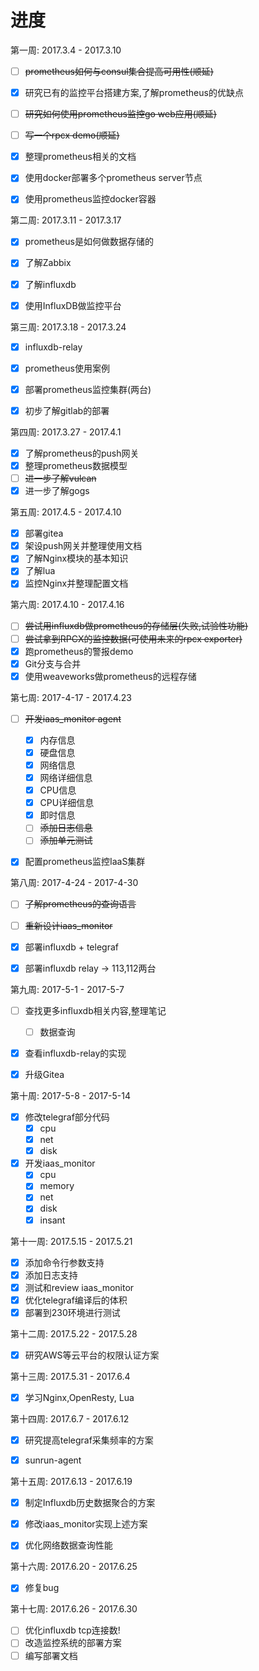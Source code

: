 # 进度

第一周: 2017.3.4 - 2017.3.10

- [ ] ~~prometheus如何与consul集合提高可用性(顺延)~~

- [x] 研究已有的监控平台搭建方案,了解prometheus的优缺点

- [ ] ~~研究如何使用prometheus监控go web应用(顺延)~~

- [ ] ~~写一个rpcx demo(顺延)~~

- [x] 整理prometheus相关的文档

- [x] 使用docker部署多个prometheus server节点

- [x] 使用prometheus监控docker容器


第二周: 2017.3.11 - 2017.3.17

- [x] prometheus是如何做数据存储的

- [x] 了解Zabbix

- [x] 了解influxdb

- [x] 使用InfluxDB做监控平台

第三周: 2017.3.18 - 2017.3.24

- [x] influxdb-relay

- [x] prometheus使用案例

- [x] 部署prometheus监控集群(两台)

- [x] 初步了解gitlab的部署

第四周: 2017.3.27 - 2017.4.1

- [x] 了解prometheus的push网关
- [x] 整理prometheus数据模型
- [ ] ~~进一步了解vulcan~~
- [x] 进一步了解gogs

第五周: 2017.4.5 - 2017.4.10

- [x] 部署gitea
- [x] 架设push网关并整理使用文档
- [x] 了解Nginx模块的基本知识
- [x] 了解lua
- [x] 监控Nginx并整理配置文档

第六周: 2017.4.10 - 2017.4.16

- [ ] ~~尝试用influxdb做prometheus的存储层(失败,试验性功能)~~
- [ ] ~~尝试拿到RPCX的监控数据(可使用未来的rpcx exporter)~~
- [x] 跑prometheus的警报demo
- [x] Git分支与合并
- [x] 使用weaveworks做prometheus的远程存储

第七周: 2017-4-17 - 2017.4.23

- [ ] ~~开发iaas_monitor agent~~

    - [x] 内存信息
    - [x] 硬盘信息
    - [x] 网络信息
    - [x] 网络详细信息
    - [x] CPU信息
    - [x] CPU详细信息
    - [x] 即时信息
    - [ ] ~~添加日志信息~~
    - [ ] ~~添加单元测试~~

- [x] 配置prometheus监控IaaS集群 

第八周: 2017-4-24 - 2017-4-30

- [ ] ~~了解prometheus的查询语言~~

- [ ] ~~重新设计iaas_monitor~~

- [x] 部署influxdb + telegraf

- [x] 部署influxdb relay -> 113,112两台

第九周: 2017-5-1 - 2017-5-7

- [ ] 查找更多influxdb相关内容,整理笔记
    - [ ] 数据查询

- [x] 查看influxdb-relay的实现

- [x] 升级Gitea

第十周: 2017-5-8 - 2017-5-14

- [x] 修改telegraf部分代码
    - [x] cpu
    - [x] net
    - [x] disk

- [x] 开发iaas_monitor
    - [x] cpu
    - [x] memory
    - [x] net
    - [x] disk
    - [x] insant

第十一周: 2017.5.15 - 2017.5.21

- [x] 添加命令行参数支持
- [x] 添加日志支持
- [x] 测试和review iaas_monitor
- [x] 优化telegraf编译后的体积
- [x] 部署到230环境进行测试

第十二周: 2017.5.22 - 2017.5.28

- [x] 研究AWS等云平台的权限认证方案

第十三周: 2017.5.31 - 2017.6.4

- [x] 学习Nginx,OpenResty, Lua

第十四周: 2017.6.7 - 2017.6.12

- [x] 研究提高telegraf采集频率的方案

- [x] sunrun-agent

第十五周: 2017.6.13 - 2017.6.19

- [x] 制定Influxdb历史数据聚合的方案

- [x] 修改iaas_monitor实现上述方案

- [x] 优化网络数据查询性能

第十六周: 2017.6.20 - 2017.6.25

- [x] 修复bug

第十七周: 2017.6.26 - 2017.6.30

- [ ] 优化influxdb tcp连接数!
- [ ] 改造监控系统的部署方案
- [ ] 编写部署文档